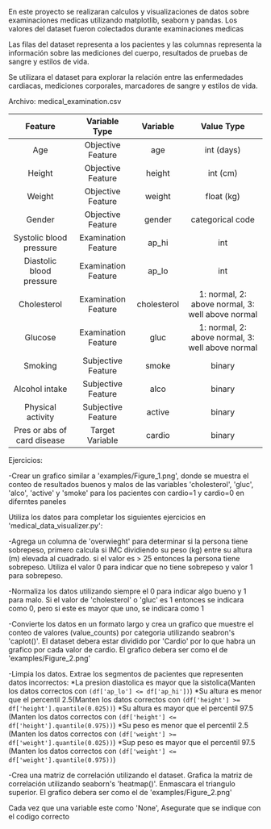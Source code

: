 En este proyecto se realizaran calculos y visualizaciones de datos sobre examinaciones medicas utilizando matplotlib, seaborn y pandas. Los valores del dataset
fueron colectados durante examinaciones medicas

Las filas del dataset representa a los pacientes y las columnas representa la información sobre las mediciones del cuerpo, resultados de pruebas de sangre y estilos de vida.

Se utilizara el dataset para explorar la relación entre las enfermedades cardiacas, mediciones corporales, marcadores de sangre y estilos de vida.

Archivo: medical_examination.csv

| Feature                     | Variable Type       | Variable      | Value Type                                       |
|:---------------------------:|:-------------------:|:-------------:|:------------------------------------------------:|
| Age                         | Objective Feature   | age           | int (days)                                       |
| Height                      | Objective Feature   | height        | int (cm)                                         |
| Weight                      | Objective Feature   | weight        | float (kg)                                       |
| Gender                      | Objective Feature   | gender        | categorical code                                 |
| Systolic blood pressure     | Examination Feature | ap_hi         | int                                              |
| Diastolic blood pressure    | Examination Feature | ap_lo         | int                                              |
| Cholesterol                 | Examination Feature | cholesterol   | 1: normal, 2: above normal, 3: well above normal |
| Glucose                     | Examination Feature | gluc          | 1: normal, 2: above normal, 3: well above normal |
| Smoking                     | Subjective Feature  | smoke         | binary                                           |
| Alcohol intake              | Subjective Feature  | alco          | binary                                           |
| Physical activity           | Subjective Feature  | active        | binary                                           |
| Pres or abs of card disease | Target Variable     | cardio        | binary                                           |


Ejercicios:

-Crear un grafico similar a 'examples/Figure_1.png', donde se muestra el conteo de resultados buenos y malos de las variables 'cholesterol', 'gluc', 'alco', 'active' y 'smoke' para
los pacientes con cardio=1 y cardio=0 en diferntes paneles

Utiliza los datos para completar los siguientes ejercicios en 'medical_data_visualizer.py':

-Agrega un columna de 'overwieght' para determinar si la persona tiene sobrepeso, primero calcula si IMC dividiendo su peso (kg) entre su altura (m) elevada al cuadrado. si el valor
es > 25 entonces la persona tiene sobrepeso. Utiliza el valor 0 para indicar que no tiene sobrepeso y valor 1 para sobrepeso.

-Normaliza los datos utilizando siempre el 0 para indicar algo bueno y 1 para malo. Si el valor de 'cholesterol' o 'gluc' es 1 entonces se indicara como 0, pero si este es mayor que uno,
se indicara como 1

-Convierte los datos en un formato largo y crea un grafico que muestre el conteo de valores (value_counts) por categoria utilizando seabron's 'caplot()'. El dataset debera estar dividido
por 'Cardio' por lo que habra un grafico por cada valor de cardio. El grafico debera ser como el de 'examples/Figure_2.png'

-Limpia los datos. Extrae los segmentos de pacientes que representen datos incorrectos:
    *La presion diastolica es mayor que la sistolica(Manten los datos correctos con `(df['ap_lo'] <= df['ap_hi'])`)
    *Su altura es menor que el percentil 2.5(Manten los datos correctos con `(df['height'] >= df['height'].quantile(0.025))`)
    *Su altura es mayor que el percentil 97.5 (Manten los datos correctos con `(df['height'] <= df['height'].quantile(0.975))`)
    *Su peso es menor que el percentil 2.5 (Manten los datos correctos con `(df['weight'] >= df['weight'].quantile(0.025))`)
    *Sup peso es mayor que el percentil 97.5 (Manten los datos correctos con `(df['weight'] <= df['weight'].quantile(0.975))`)

-Crea una matriz de correlación utilizando el dataset. Grafica la matriz de correlación utilizando seaborn's 'heatmap()'. Enmascara el triangulo superior. El grafico debera ser como el de
'examples/Figure_2.png'

Cada vez que una variable este como 'None', Asegurate que se indique con el codigo correcto